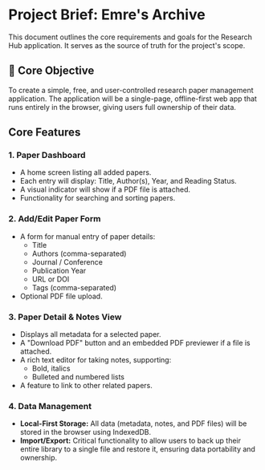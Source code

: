 # Project Brief: Emre's Archive

This document outlines the core requirements and goals for the Research Hub application. It serves as the source of truth for the project's scope.

## 🎯 Core Objective

To create a simple, free, and user-controlled research paper management application. The application will be a single-page, offline-first web app that runs entirely in the browser, giving users full ownership of their data.

## Core Features

### 1. Paper Dashboard
- A home screen listing all added papers.
- Each entry will display: Title, Author(s), Year, and Reading Status.
- A visual indicator will show if a PDF file is attached.
- Functionality for searching and sorting papers.

### 2. Add/Edit Paper Form
- A form for manual entry of paper details:
  - Title
  - Authors (comma-separated)
  - Journal / Conference
  - Publication Year
  - URL or DOI
  - Tags (comma-separated)
- Optional PDF file upload.

### 3. Paper Detail & Notes View
- Displays all metadata for a selected paper.
- A "Download PDF" button and an embedded PDF previewer if a file is attached.
- A rich text editor for taking notes, supporting:
  - Bold, italics
  - Bulleted and numbered lists
- A feature to link to other related papers.

### 4. Data Management
- **Local-First Storage:** All data (metadata, notes, and PDF files) will be stored in the browser using IndexedDB.
- **Import/Export:** Critical functionality to allow users to back up their entire library to a single file and restore it, ensuring data portability and ownership.